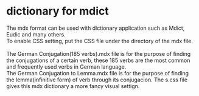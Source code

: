 # dictionary for mdict
The mdx format can be used with dictionary application such as Mdict, Eudic and many others. <br>
To enable CSS setting, put the CSS file under the directory of the mdx file. <br> <br>
The German Conjugation(185 verbs).mdx file is for the purpose of finding the conjugations of a certain verb, these 185 verbs are the most common and frequently used verbs in German language. <br>
The German Conjugation to Lemma.mdx file is for the purpose of finding the lemma(infinitive form) of verb through its conjugacion. The s.css file gives this mdx dictionary a more fancy visual settign. 
